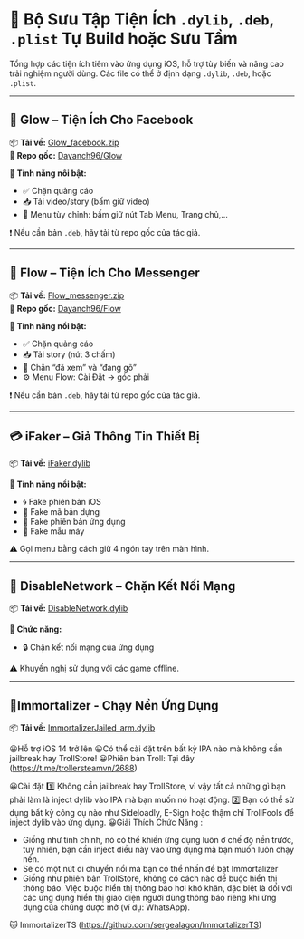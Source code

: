 # 🧩 Bộ Sưu Tập Tiện Ích `.dylib`, `.deb`, `.plist` Tự Build hoặc Sưu Tầm

Tổng hợp các tiện ích tiêm vào ứng dụng iOS, hỗ trợ tùy biến và nâng cao trải nghiệm người dùng. Các file có thể ở định dạng `.dylib`, `.deb`, hoặc `.plist`.

---

## 🌟 Glow – Tiện Ích Cho Facebook

📦 **Tải về:** [Glow_facebook.zip](https://github.com/drphe/KhoIPA/releases/download/glow.facebook/Glow_facebook.zip)  
🔗 **Repo gốc:** [Dayanch96/Glow](https://github.com/dayanch96/Glow)

🔧 **Tính năng nổi bật:**
- ✅ Chặn quảng cáo
- 📥 Tải video/story (bấm giữ video)
- 📂 Menu tùy chỉnh: bấm giữ nút Tab Menu, Trang chủ,...

❗️ Nếu cần bản `.deb`, hãy tải từ repo gốc của tác giả.

---

## 💬 Flow – Tiện Ích Cho Messenger

📦 **Tải về:** [Flow_messenger.zip](https://github.com/drphe/KhoIPA/releases/download/flow.messenger/Flow_messenger.zip)  
🔗 **Repo gốc:** [Dayanch96/Flow](https://github.com/dayanch96/Flow)

🔧 **Tính năng nổi bật:**
- ✅ Chặn quảng cáo
- 📥 Tải story (nút 3 chấm)
- 🚫 Chặn “đã xem” và “đang gõ”
- ⚙️ Menu Flow: Cài Đặt → góc phải

❗️ Nếu cần bản `.deb`, hãy tải từ repo gốc của tác giả.

---

## 💳 iFaker – Giả Thông Tin Thiết Bị

📦 **Tải về:** [iFaker.dylib](https://github.com/drphe/KhoIPA/releases/download/ifaker/iFaker.dylib)

🔧 **Tính năng nổi bật:**
- 🌀 Fake phiên bản iOS
- 🔢 Fake mã bản dựng
- 📱 Fake phiên bản ứng dụng
- 🧬 Fake mẫu máy

⚠️ Gọi menu bằng cách giữ 4 ngón tay trên màn hình.

---

## 🚫 DisableNetwork – Chặn Kết Nối Mạng

📦 **Tải về:** [DisableNetwork.dylib](https://github.com/drphe/KhoIPA/releases/download/disablenetwork/DisableNetwork.dylib)

🔧 **Chức năng:**
- 🔒 Chặn kết nối mạng của ứng dụng

⚠️ Khuyến nghị sử dụng với các game offline.

---

## 🔔Immortalizer - Chạy Nền Ứng Dụng

📦 **Tải về:** [ImmortalizerJailed_arm.dylib](https://github.com/drphe/KhoIPA/releases/download/immortalizer/ImmortalizerJailed_arm.dylib)

😀Hỗ trợ iOS 14 trở lên
😀Có thể cài đặt trên bất kỳ IPA nào mà không cần jailbreak hay TrollStore!
😀Phiên bản Troll: Tại đây (https://t.me/trollersteamvn/2688)

😀Cài đặt
1️⃣ Không cần jailbreak hay TrollStore, vì vậy tất cả những gì bạn phải làm là inject dylib vào IPA mà bạn muốn nó hoạt động. 
2️⃣ Bạn có thể sử dụng bất kỳ công cụ nào như Sideloadly, E-Sign hoặc thậm chí TrollFools để inject dylib vào ứng dụng. 
😀Giải Thích Chức Năng :
- Giống như tinh chỉnh, nó có thể khiến ứng dụng luôn ở chế độ nền trước, tuy nhiên, bạn cần inject điều này vào ứng dụng mà bạn muốn luôn chạy nền. 
- Sẽ có một nút di chuyển nổi mà bạn có thể nhấn để bật Immortalizer 
- Giống như phiên bản TrollStore, không có cách nào để buộc hiển thị thông báo. Việc buộc hiển thị thông báo hơi khó khăn, đặc biệt là đối với các ứng dụng hiển thị giao diện người dùng thông báo riêng khi ứng dụng của chúng được mở (ví dụ: WhatsApp).

🐱 ImmortalizerTS (https://github.com/sergealagon/ImmortalizerTS)